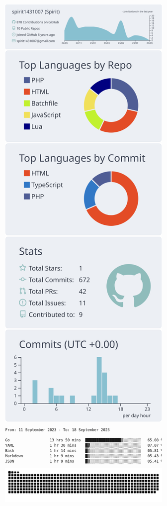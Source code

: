 [![](https://raw.githubusercontent.com/spirit1431007/spirit1431007/master/profile-summary-card-output/nord_bright/0-profile-details.svg)](https://git.io/spiritx)
[![](https://raw.githubusercontent.com/spirit1431007/spirit1431007/master/profile-summary-card-output/nord_bright/1-repos-per-language.svg)](https://git.io/spiritx) [![](https://raw.githubusercontent.com/spirit1431007/spirit1431007/master/profile-summary-card-output/nord_bright/2-most-commit-language.svg)](https://git.io/spiritx)
[![](https://raw.githubusercontent.com/spirit1431007/spirit1431007/master/profile-summary-card-output/nord_bright/3-stats.svg)](https://git.io/spiritx) [![](https://raw.githubusercontent.com/spirit1431007/spirit1431007/master/profile-summary-card-output/nord_bright/4-productive-time.svg)](https://git.io/spiritx)

<!--START_SECTION:waka-->

```txt
From: 11 September 2023 - To: 18 September 2023

Go                  13 hrs 50 mins  ████████████████▒░░░░░░░░   65.08 %
YAML                1 hr 30 mins    █▓░░░░░░░░░░░░░░░░░░░░░░░   07.07 %
Bash                1 hr 14 mins    █▒░░░░░░░░░░░░░░░░░░░░░░░   05.81 %
Markdown            1 hr 9 mins     █▒░░░░░░░░░░░░░░░░░░░░░░░   05.43 %
JSON                1 hr 9 mins     █▒░░░░░░░░░░░░░░░░░░░░░░░   05.41 %
```

<!--END_SECTION:waka-->

![contribution](https://github.com/spirit1431007/spirit1431007/blob/output/github-contribution-grid-snake.svg)
